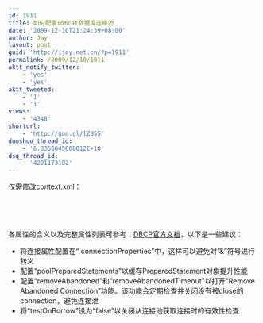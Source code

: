 ```yaml
---
id: 1911
title: 如何配置Tomcat数据库连接池
date: '2009-12-10T21:24:39+08:00'
author: Jay
layout: post
guid: 'http://ijay.net.cn/?p=1911'
permalink: /2009/12/10/1911
aktt_notify_twitter:
    - 'yes'
    - 'yes'
aktt_tweeted:
    - '1'
    - '1'
views:
    - '4348'
shorturl:
    - 'http://goo.gl/lZ855'
duoshuo_thread_id:
    - '6.3356045068012E+18'
dsq_thread_id:
    - '4291173182'
---
```


仅需修改context.xml：
<pre lang="xml"><context path="/chinatrial">
    <resource
        name="jdbc/DBPool"
        type="javax.sql.DataSource"
        driverClassName="com.mysql.jdbc.Driver"
        maxIdle="16"
        minIdle="8"
        maxActive="64"
        initialSize="16"
        username="root"
        password="root"
        poolPreparedStatements="true"
        removeAbandoned="true"
        removeAbandonedTimeout="60"
        testOnBorrow="false "
        url="jdbc:mysql://localhost/chinatrial"
        connectionProperties="useUnicode=true;characterEncoding=utf-8;autoReconnect=true">
</context>
</pre>
各属性的含义以及完整属性列表可参考：<a href="http://commons.apache.org/dbcp/configuration.html" target="_blank">DBCP官方文档</a>，以下是一些建议：
<ul>
	<li> 将连接属性配置在“ connectionProperties”中，这样可以避免对“&amp;”符号进行转义</li>
	<li>配置“poolPreparedStatements”以缓存PreparedStatement对象提升性能</li>
	<li>配置“removeAbandoned”和“removeAbandonedTimeout”以打开“Remove Abandoned Connection”功能。该功能会定期检查并关闭没有被close的connection，避免连接泄</li>
	<li>将“testOnBorrow”设为“false”以关闭从连接池获取连接时的有效性检查</li>
</ul>